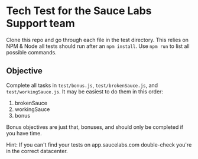 # Tech Test for the Sauce Labs Support team
Clone this repo and go through each file in the test directory. This relies on NPM & Node all tests should run after an `npm install`. Use `npm run` to list all possible commands.
## Objective
Complete all tasks in `test/bonus.js`, `test/brokenSauce.js`, and `test/workingSauce.js`. It may be easiest to do them in this order:

1. brokenSauce
2. workingSauce
3. bonus

Bonus objectives are just that, bonuses, and should only be completed if you have time.

Hint: If you can't find your tests on app.saucelabs.com double-check you're in the correct datacenter. 
